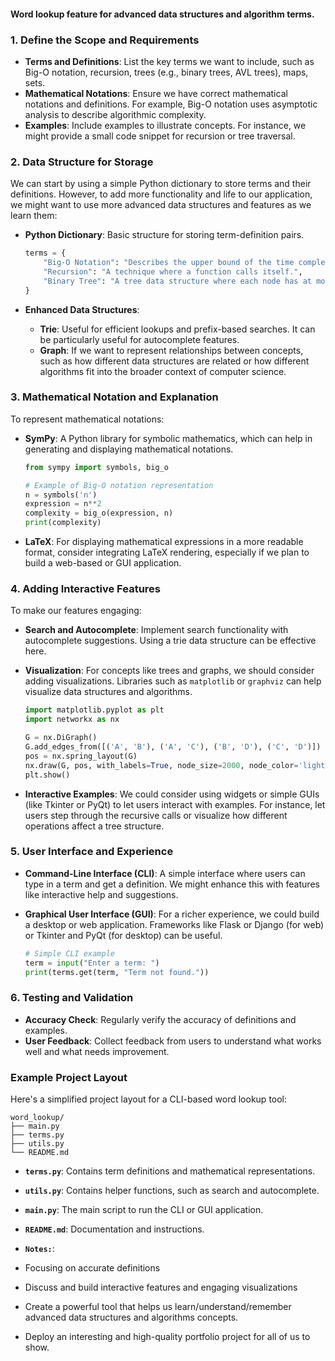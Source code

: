 #### Word lookup feature for advanced data structures and algorithm terms.

### 1. **Define the Scope and Requirements**

- **Terms and Definitions**: List the key terms we want to include, such as Big-O notation, recursion, trees (e.g., binary trees, AVL trees), maps, sets.
- **Mathematical Notations**: Ensure we have correct mathematical notations and definitions. For example, Big-O notation uses asymptotic analysis to describe algorithmic complexity.
- **Examples**: Include examples to illustrate concepts. For instance, we might provide a small code snippet for recursion or tree traversal.

### 2. **Data Structure for Storage**

We can start by using a simple Python dictionary to store terms and their definitions. However, to add more functionality and life to our application, we might want to use more advanced data structures and features as we learn them:

- **Python Dictionary**: Basic structure for storing term-definition pairs.

  ```python
  terms = {
      "Big-O Notation": "Describes the upper bound of the time complexity of an algorithm.",
      "Recursion": "A technique where a function calls itself.",
      "Binary Tree": "A tree data structure where each node has at most two children."
  }
  ```

- **Enhanced Data Structures**:
  - **Trie**: Useful for efficient lookups and prefix-based searches. It can be particularly useful for autocomplete features.
  - **Graph**: If we want to represent relationships between concepts, such as how different data structures are related or how different algorithms fit into the broader context of computer science.

### 3. **Mathematical Notation and Explanation**

To represent mathematical notations:

- **SymPy**: A Python library for symbolic mathematics, which can help in generating and displaying mathematical notations.

  ```python
  from sympy import symbols, big_o

  # Example of Big-O notation representation
  n = symbols('n')
  expression = n**2
  complexity = big_o(expression, n)
  print(complexity)
  ```

- **LaTeX**: For displaying mathematical expressions in a more readable format, consider integrating LaTeX rendering, especially if we plan to build a web-based or GUI application.

### 4. **Adding Interactive Features**

To make our features engaging:

- **Search and Autocomplete**: Implement search functionality with autocomplete suggestions. Using a trie data structure can be effective here.
- **Visualization**: For concepts like trees and graphs, we should consider adding visualizations. Libraries such as `matplotlib` or `graphviz` can help visualize data structures and algorithms.
  
  ```python
  import matplotlib.pyplot as plt
  import networkx as nx

  G = nx.DiGraph()
  G.add_edges_from([('A', 'B'), ('A', 'C'), ('B', 'D'), ('C', 'D')])
  pos = nx.spring_layout(G)
  nx.draw(G, pos, with_labels=True, node_size=2000, node_color='lightblue', font_size=15, font_weight='bold')
  plt.show()
  ```

- **Interactive Examples**: We could consider using widgets or simple GUIs (like Tkinter or PyQt) to let users interact with examples. For instance, let users step through the recursive calls or visualize how different operations affect a tree structure.

### 5. **User Interface and Experience**

- **Command-Line Interface (CLI)**: A simple interface where users can type in a term and get a definition. We might enhance this with features like interactive help and suggestions.
- **Graphical User Interface (GUI)**: For a richer experience, we could build a desktop or web application. Frameworks like Flask or Django (for web) or Tkinter and PyQt (for desktop) can be useful.

  ```python
  # Simple CLI example
  term = input("Enter a term: ")
  print(terms.get(term, "Term not found."))
  ```

### 6. **Testing and Validation**

- **Accuracy Check**: Regularly verify the accuracy of definitions and examples.
- **User Feedback**: Collect feedback from users to understand what works well and what needs improvement.

### Example Project Layout

Here's a simplified project layout for a CLI-based word lookup tool:

```plaintext
word_lookup/
├── main.py
├── terms.py
├── utils.py
└── README.md
```

- **`terms.py`**: Contains term definitions and mathematical representations.
- **`utils.py`**: Contains helper functions, such as search and autocomplete.
- **`main.py`**: The main script to run the CLI or GUI application.
- **`README.md`**: Documentation and instructions.

- **`Notes:`**: 
- Focusing on accurate definitions
- Discuss and build interactive features and engaging visualizations
- Create a powerful tool that helps us learn/understand/remember advanced data structures and algorithms concepts.
- Deploy an interesting and high-quality portfolio project for all of us to show.
